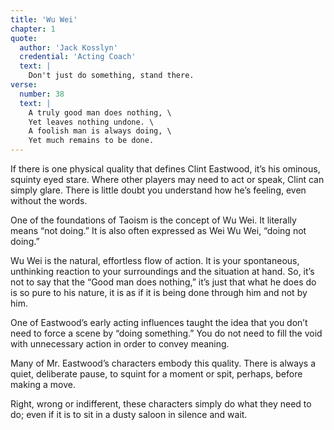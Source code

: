 ```yaml
---
title: 'Wu Wei'
chapter: 1
quote:
  author: 'Jack Kosslyn'
  credential: 'Acting Coach'
  text: |
    Don't just do something, stand there.
verse:
  number: 38
  text: |
    A truly good man does nothing, \
    Yet leaves nothing undone. \
    A foolish man is always doing, \
    Yet much remains to be done.
---
```


If there is one physical quality that defines Clint Eastwood,
it’s his ominous, squinty eyed stare.
Where other players may need to act or speak, Clint can simply glare.
There is little doubt you understand how he’s feeling,
even without the words.

One of the foundations of Taoism is the concept of Wu Wei.
It literally means “not doing.”
It is also often expressed as Wei Wu Wei, “doing not doing.”

Wu Wei is the natural, effortless flow of action.
It is your spontaneous,
unthinking reaction to your surroundings and the situation at hand.
So, it’s not to say that the “Good man does nothing,”
it’s just that what he does do is so pure to his nature,
it is as if it is being done through him and not by him.


One of Eastwood’s early acting influences taught the idea that
you don’t need to force a scene by “doing something.”
You do not need to fill the void with unnecessary action
in order to convey meaning.

Many of Mr. Eastwood’s characters embody this quality.
There is always a quiet, deliberate pause, to squint for a moment or spit,
perhaps, before making a move.

Right, wrong or indifferent, these characters simply do what
they need to do; even if it is to sit in a dusty saloon in silence and wait.
